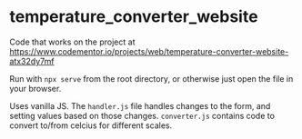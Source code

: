 # temperature_converter_website

Code that works on the project at https://www.codementor.io/projects/web/temperature-converter-website-atx32dy7mf

Run with `npx serve` from the root directory, or otherwise just open the file in your browser.

Uses vanilla JS. The `handler.js` file handles changes to the form, and setting values based on those changes. `converter.js` contains code to convert to/from celcius for different scales.
